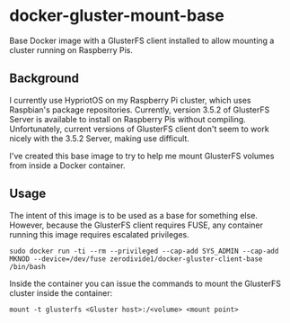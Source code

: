 # docker-gluster-mount-base
Base Docker image with a GlusterFS client installed to allow mounting a cluster running on Raspberry Pis.

## Background
I currently use HypriotOS on my Raspberry Pi cluster, which uses Raspbian's package repositories. Currently,
version 3.5.2 of GlusterFS Server is available to install on Raspberry Pis without compiling. Unfortunately,
current versions of GlusterFS client don't seem to work nicely with the 3.5.2 Server, making use difficult.

I've created this base image to try to help me mount GlusterFS volumes from inside a Docker container.

## Usage
The intent of this image is to be used as a base for something else. However, because the GlusterFS client
requires FUSE, any container running this image requires escalated privileges.

```
sudo docker run -ti --rm --privileged --cap-add SYS_ADMIN --cap-add MKNOD --device=/dev/fuse zerodivide1/docker-gluster-client-base /bin/bash
```

Inside the container you can issue the commands to mount the GlusterFS cluster inside the container:

```
mount -t glusterfs <Gluster host>:/<volume> <mount point>
```

